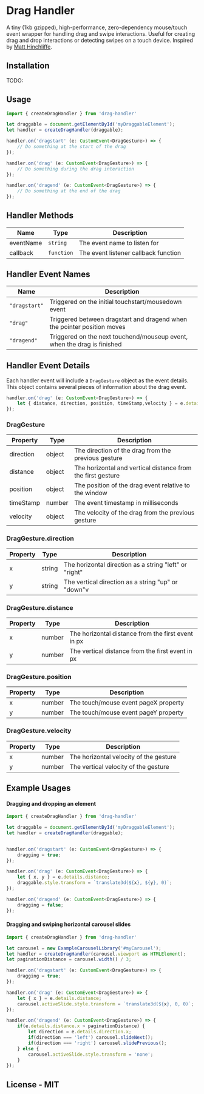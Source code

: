 
# Drag Handler

A tiny (1kb gzipped), high-performance, zero-dependency mouse/touch event wrapper for handling drag and swipe interactions. Useful for creating drag and drop interactions or detecting swipes on a touch device.
Inspired by [Matt Hinchliffe](https://www.matthinchliffe.dev/2015/02/16/high-performance-touch-interactions.html).

## Installation

TODO:

## Usage
```typescript
import { createDragHandler } from 'drag-handler'

let draggable = document.getElementById('myDraggableElement');
let handler = createDragHandler(draggable);

handler.on('dragstart' (e: CustomEvent<DragGesture>) => {
	// Do something at the start of the drag
});

handler.on('drag' (e: CustomEvent<DragGesture>) => {
	// Do something during the drag interaction
});

handler.on('dragend' (e: CustomEvent<DragGesture>) => {
	// Do something at the end of the drag
});
```

## Handler Methods
|Name|Type|Description
|--|--|--|
|eventName| `string`| The event name to listen for
|callback| `function`| The event listener callback function

## Handler Event Names
|Name|Description
|--|--|
|`"dragstart"`| Triggered on the initial touchstart/mousedown event
|`"drag"`| Triggered between dragstart and dragend when the pointer position moves
|`"dragend"`| Triggered on the next touchend/mouseup event, when the drag is finished

## Handler Event Details
Each handler event will include a `DragGesture` object as the event details. This object contains several pieces of information about the drag event.

```typescript
handler.on('drag' (e: CustomEvent<DragGesture>) => {
	let { distance, direction, position, timeStamp,velocity } = e.details;
});
```
### DragGesture
|Property|Type|Description
|--|--|--|
|direction| object|The direction of the drag from the previous gesture
|distance| object|The horizontal and vertical distance from the first gesture
|position| object|The position of the drag event relative to the window
|timeStamp| number| The event timestamp in milliseconds
|velocity| object| The velocity of the drag from the previous gesture

### DragGesture.direction
|Property|Type|Description
|--|--|--|
|x| string| The horizontal direction as a string "left" or "right"
|y| string| The vertical direction as a string "up" or "down"v

### DragGesture.distance
|Property|Type|Description
|--|--|--|
|x| number| The horizontal distance from the first event in px
|y| number| The vertical distance from the first event in px

### DragGesture.position
|Property|Type|Description
|--|--|--|
|x| number| The touch/mouse event pageX property
|y| number| The touch/mouse event pageY property

### DragGesture.velocity
|Property|Type|Description
|--|--|--|
|x| number| The horizontal velocity of the gesture
|y| number| The vertical velocity of the gesture

## Example Usages
#### Dragging and dropping an element
```typescript
import { createDragHandler } from 'drag-handler'

let draggable = document.getElementById('myDraggableElement');
let handler = createDragHandler(draggable);


handler.on('dragstart' (e: CustomEvent<DragGesture>) => {
	dragging = true;
});

handler.on('drag' (e: CustomEvent<DragGesture>) => {
	let { x, y } = e.details.distance;
	draggable.style.transform = `translate3d(${x}, ${y}, 0)`;
});

handler.on('dragend' (e: CustomEvent<DragGesture>) => {
	dragging = false;
});
```

#### Dragging and swiping horizontal carousel slides
```typescript
import { createDragHandler } from 'drag-handler'

let carousel = new ExampleCarouselLibrary('#myCarousel');
let handler = createDragHandler(carousel.viewport as HTMLElement);
let paginationDistance = carousel.width() / 3;

handler.on('dragstart' (e: CustomEvent<DragGesture>) => {
	dragging = true;
});

handler.on('drag' (e: CustomEvent<DragGesture>) => {
	let { x } = e.details.distance;
	carousel.activeSlide.style.transform = `translate3d(${x}, 0, 0)`;
});

handler.on('dragend' (e: CustomEvent<DragGesture>) => {
	if(e.details.distance.x > paginationDistance) {
		let direction = e.details.direction.x;
		if(direction === 'left') carousel.slideNext();
		if(direction === 'right') carousel.slidePrevious();
	} else {
		carousel.activeSlide.style.transform = 'none';
	}
});
```

## License - MIT